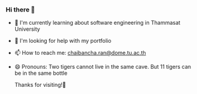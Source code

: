 ### Hi there 👋
- 🌱 I'm currently learning about software engineering in Thammasat University
- 🤔 I'm looking for help with my portfolio
- 📫 How to reach me: chaibancha.ran@dome.tu.ac.th
- 😄 Pronouns: Two tigers cannot live in the same cave. But 11 tigers can be in the same bottle

  Thanks for visiting!💪
<!--
**Chaibancha/Chaibancha** is a ✨ _unique_ ✨ repository because its `README.md` (this file) appears on your GitHub profile.

Here are some ideas to get you started:

- 🔭 I’m currently working on ...
- 🌱 I’m currently learning ...
- 👯 I’m looking to collaborate on ...
- 🤔 I’m looking for help with ...
- 💬 Ask me about ...
- 📫 How to reach me: ...
- 😄 Pronouns: ...
- ⚡ Fun fact: ...
-->
